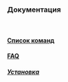 ### **Документация**
<br>

#### [Список команд](cmds/index.md)

#### [FAQ](faq/index.md)

#### *[Установка](installation/index.md)*
